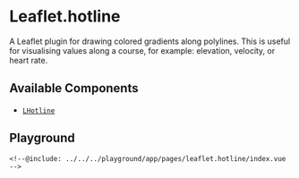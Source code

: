 # Leaflet.hotline

A Leaflet plugin for drawing colored gradients along polylines. This is useful for visualising values along a course, for example: elevation, velocity, or heart rate.

## Available Components

- [`LHotline`](/plugins/leaflet.hotline/l-hotline)

## Playground

<script>
import "leaflet/dist/leaflet.css";
</script>

<div class="demo">
    <demo-leaflet.hotline-index />
</div>

```vue
<!--@include: ../../../playground/app/pages/leaflet.hotline/index.vue -->
```